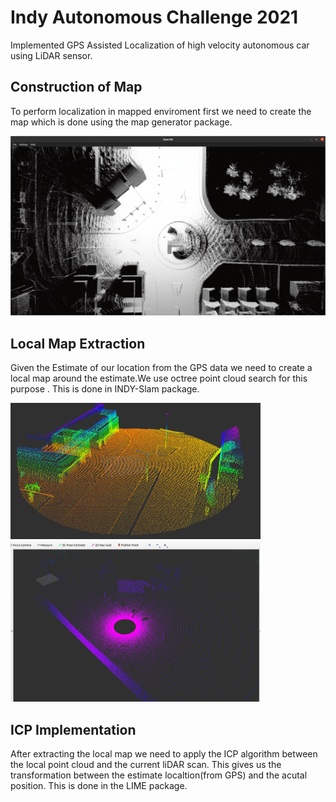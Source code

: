 # Indy Autonomous Challenge 2021 
Implemented GPS Assisted Localization of high velocity autonomous car using LiDAR sensor.

## Construction of Map
To perform localization in mapped enviroment first we need to create the map which is done using the map generator package.

<p float="left">
  <img src="images/globalmap.png" alt="global" width="600"/>
</p>


## Local Map Extraction
Given the Estimate of our location from the GPS data we need to create a local map around the estimate.We use octree point cloud search for this purpose . This is done in INDY-Slam package.

<p float="left">
  <img src="images/octreesearch.png" alt="extracted" width="400"/>
  <img src="images/lidar.png" alt="sensor" width="400"/>
</p>


## ICP Implementation
After extracting the local map we need to apply the ICP algorithm between the local point cloud and the current liDAR scan. This gives us the transformation between the estimate localtion(from GPS) and the acutal position. This is done in the LIME package.
